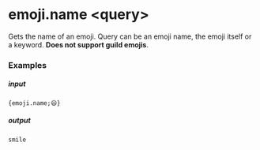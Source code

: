 # emoji.name &lt;query&gt;
		
Gets the name of an emoji. Query can be an emoji name, the emoji itself or a keyword. **Does not support guild emojis**.

### Examples

##### input
```{emoji.name;😄}```

##### output
```smile```